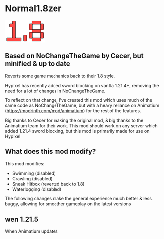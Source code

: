 # Normal1.8zer

![icon.png](src/main/resources/assets/normalizer/icon.png)

## Based on NoChangeTheGame by Cecer, but minified & up to date
Reverts some game mechanics back to their 1.8 style.

Hypixel has recently added sword blocking on vanilla 1.21.4+, removing the need for a lot of changes in NoChangeTheGame.

To reflect on that change, I've created this mod which uses much of the same code as NoChangeTheGame, but with a heavy reliance on Animatium (https://modrinth.com/mod/animatium) for the rest of the features.

Big thanks to Cecer for making the original mod, & big thanks to the Animatium team for their work. This mod should work on any server which added 1.21.4 sword blocking, but this mod is primarily made for use on Hypixel

## What does this mod modify?
This mod modifies:
- Swimming (disabled)
- Crawling (disabled)
- Sneak Hitbox (reverted back to 1.8)
- Waterlogging (disabled)

The following changes make the general experience much better & less buggy, allowing for smoother gameplay on the latest versions

## wen 1.21.5
When Animatium updates